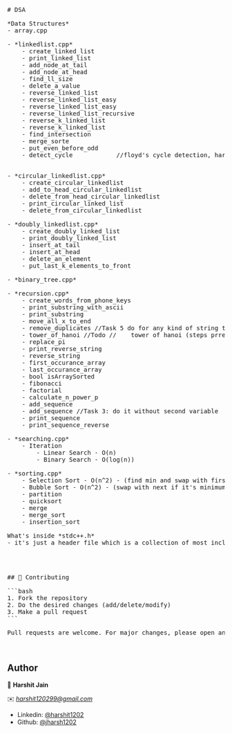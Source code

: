<pre>
# DSA

*Data Structures*
- array.cpp

- *linkedlist.cpp*
    - create_linked_list
    - print_linked_list
    - add_node_at_tail
    - add_node_at_head
    - find_ll_size
    - delete_a_value
    - reverse_linked_list
    - reverse_linked_list_easy
    - reverse_linked_list_easy
    - reverse_linked_list_recursive
    - reverse_k_linked_list
    - reverse_k_linked_list 
    - find_intersection 
    - merge_sorte 
    - put_even_before_odd
    - detect_cycle            //floyd's cycle detection, hare and tortoise 


- *circular_linkedlist.cpp*
    - create_circular_linkedlist
    - add_to_head_circular_linkedlist
    - delete_from_head_circular_linkedlist
    - print_circular_linked_list
    - delete_from_circular_linkedlist

- *doubly_linkedlist.cpp*
    - create_doubly_linked_list
    - print_doubly_linked_list
    - insert_at_tail
    - insert_at_head
    - delete_an_element
    - put_last_k_elements_to_front

- *binary_tree.cpp*

- *recursion.cpp*
    - create_words_from_phone_keys
    - print_substring_with_ascii
    - print_substring
    - move_all_x_to_end
    - remove_duplicates //Task 5 do for any kind of string this supports only - - seq duplicates like "aabbccdd"
    - tower_of_hanoi //Todo //    tower of hanoi (steps prref-1 @13:00
    - replace_pi
    - print_reverse_string
    - reverse_string
    - first_occurance_array
    - last_occurance_array
    - bool isArraySorted
    - fibonacci
    - factorial
    - calculate_n_power_p 
    - add_sequence
    - add_sequence //Task 3: do it without second variable
    - print_sequence
    - print_sequence_reverse

- *searching.cpp*
    - Iteration
        - Linear Search - O(n)
        - Binary Search - O(log(n))

- *sorting.cpp*
    - Selection Sort - O(n^2) - (find min and swap with first element)
    - Bubble Sort - O(n^2) - (swap with next if it's minimum)
    - partition
    - quicksort
    - merge
    - merge_sort
    - insertion_sort

What's inside *stdc++.h*
- it's just a header file which is a collection of most included libraries. So you don't have to include all libraries everytime.




## 🤝 Contributing

```bash
1. Fork the repository 
2. Do the desired changes (add/delete/modify)
3. Make a pull request
```

Pull requests are welcome. For major changes, please open an issue first to discuss what you would like to change.


</pre>


## Author

👤 **Harshit Jain**

 ✉️ *harshit120299@gmail.com*
 - Linkedin: [@harshit1202](https://www.linkedin.com/in/harshit1202/)
 - Github: [@jharsh1202](https://github.com/jharsh1202)
